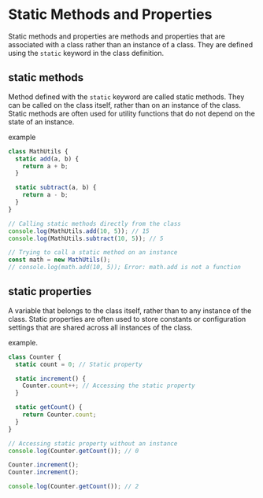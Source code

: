 # Static Methods and Properties

Static methods and properties are methods and properties that are associated with a class rather than an instance of a class. They are defined using the `static` keyword in the class definition.

## static methods

Method defined with the `static` keyword are called static methods. They can be called on the class itself, rather than on an instance of the class. Static methods are often used for utility functions that do not depend on the state of an instance.

example

```js
class MathUtils {
  static add(a, b) {
    return a + b;
  }

  static subtract(a, b) {
    return a - b;
  }
}

// Calling static methods directly from the class
console.log(MathUtils.add(10, 5)); // 15
console.log(MathUtils.subtract(10, 5)); // 5

// Trying to call a static method on an instance
const math = new MathUtils();
// console.log(math.add(10, 5)); Error: math.add is not a function
```

## static properties

A variable  that belongs to the class itself, rather than to any instance of the class. Static properties are often used to store constants or configuration settings that are shared across all instances of the class.

example.

```js
class Counter {
  static count = 0; // Static property

  static increment() {
    Counter.count++; // Accessing the static property
  }

  static getCount() {
    return Counter.count;
  }
}

// Accessing static property without an instance
console.log(Counter.getCount()); // 0

Counter.increment();
Counter.increment();

console.log(Counter.getCount()); // 2

```
